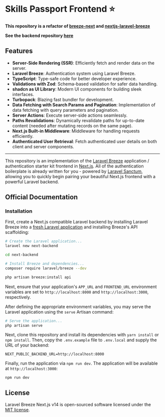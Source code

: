 # Skills Passport Frontend ⭐

**This repository is a refactor of [breeze-next](https://github.com/laravel/breeze-next) and [nextjs-laravel-breeze](https://github.com/carlos-talavera/nextjs-laravel-breeze)**

**See the backend repository [here](https://github.com/Skills-Passport/sp-backend)**

## Features

- **Server-Side Rendering (SSR)**: Efficiently fetch and render data on the server.
- **Laravel Breeze**: Authentication system using Laravel Breeze.
- **TypeScript**: Type-safe code for better developer experience.
- **Validations with Zod**: Schema-based validation for safer data handling.
- **shadcn as UI Library**: Modern UI components for building sleek interfaces.
- **Turbopack**: Blazing fast bundler for development.
- **Data Fetching with Search Params and Pagination**: Implementation of data fetching with query parameters and pagination.
- **Server Actions**: Execute server-side actions seamlessly.
- **Paths Revalidations**: Dynamically revalidate paths for up-to-date content (needed after mutating records on the same page).
- **Next.js Built-in Middleware**: Middleware for handling requests efficiently.
- **Authenticated User Retrieval**: Fetch authenticated user details on both client and server components.

---

This repository is an implementation of the [Laravel Breeze](https://laravel.com/docs/starter-kits) application / authentication starter kit frontend in [Next.js](https://nextjs.org). All of the authentication boilerplate is already written for you - powered by [Laravel Sanctum](https://laravel.com/docs/sanctum), allowing you to quickly begin pairing your beautiful Next.js frontend with a powerful Laravel backend.

## Official Documentation

### Installation

First, create a Next.js compatible Laravel backend by installing Laravel Breeze into a [fresh Laravel application](https://laravel.com/docs/installation) and installing Breeze's API scaffolding:

```bash
# Create the Laravel application...
laravel new next-backend

cd next-backend

# Install Breeze and dependencies...
composer require laravel/breeze --dev

php artisan breeze:install api
```

Next, ensure that your application's `APP_URL` and `FRONTEND_URL` environment variables are set to `http://localhost:8000` and `http://localhost:3000`, respectively.

After defining the appropriate environment variables, you may serve the Laravel application using the `serve` Artisan command:

```bash
# Serve the application...
php artisan serve
```

Next, clone this repository and install its dependencies with `yarn install` or `npm install`. Then, copy the `.env.example` file to `.env.local` and supply the URL of your backend:

```
NEXT_PUBLIC_BACKEND_URL=http://localhost:8000
```

Finally, run the application via `npm run dev`. The application will be available at `http://localhost:3000`:

```
npm run dev
```

## License

Laravel Breeze Next.js v14 is open-sourced software licensed under the [MIT license](LICENSE.md).
